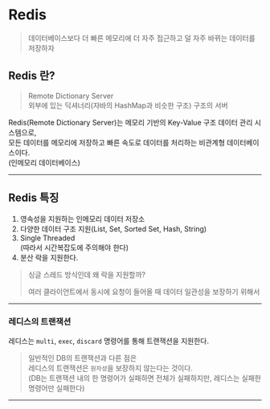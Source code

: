 # Redis

> 데이터베이스보다 더 빠른 메모리에 더 자주 접근하고 덜 자주 바뀌는 데이터를 저장하자

## Redis 란?

> Remote Dictionary Server  
> 외부에 있는 딕셔너리(자바의 HashMap과 비슷한 구조) 구조의 서버

Redis(Remote Dictionary Server)는 메모리 기반의 Key-Value 구조 데이터 관리 시스템으로,  
모든 데이터를 메모리에 저장하고 빠른 속도로 데이터를 처리하는 비관계형 데이터베이스이다.  
(인메모리 데이터베이스)

---

## Redis 특징

1. 영속성을 지원하는 인메모리 데이터 저장소
2. 다양한 데이터 구조 지원(List, Set, Sorted Set, Hash, String)
3. Single Threaded  
   (따라서 시간복잡도에 주의해야 한다)
4. 분산 락을 지원한다.

> 싱글 스레드 방식인데 왜 락을 지원할까?
> 
> 여러 클라이언트에서 동시에 요청이 들어올 때 데이터 일관성을 보장하기 위해서

---

### 레디스의 트랜잭션

레디스는 `multi`, `exec`, `discard` 명령어를 통해 트랜잭션을 지원한다.

> 일반적인 DB의 트랜잭션과 다른 점은  
> 레디스의 트랜잭션은 `원자성`을 보장하지 않는다는 것이다.  
> (DB는 트랜잭션 내의 한 명령어가 실패하면 전체가 실패하지만, 레디스는 실패한 명령어만 실패한다)

---